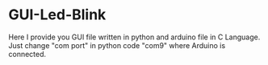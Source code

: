 # GUI-Led-Blink
Here I provide you GUI file written in python and arduino file in C Language.
Just change "com port"  in python code "com9" where Arduino is connected.
